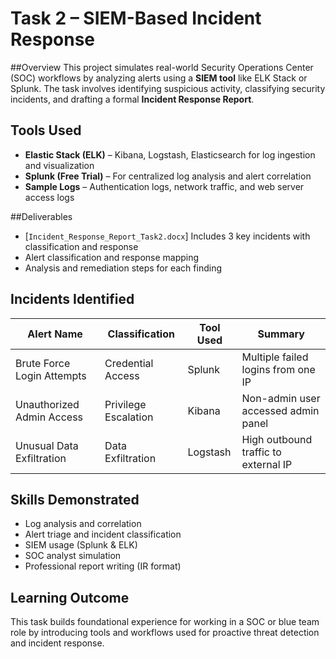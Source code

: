 # Task 2 – SIEM-Based Incident Response

##Overview
This project simulates real-world Security Operations Center (SOC) workflows by analyzing alerts using a **SIEM tool** like ELK Stack or Splunk. The task involves identifying suspicious activity, classifying security incidents, and drafting a formal **Incident Response Report**.

## Tools Used
- **Elastic Stack (ELK)** – Kibana, Logstash, Elasticsearch for log ingestion and visualization  
- **Splunk (Free Trial)** – For centralized log analysis and alert correlation  
- **Sample Logs** – Authentication logs, network traffic, and web server access logs

##Deliverables
- [`Incident_Response_Report_Task2.docx`] Includes 3 key incidents with classification and response
- Alert classification and response mapping
- Analysis and remediation steps for each finding

## Incidents Identified

| Alert Name                        | Classification       | Tool Used | Summary |
|----------------------------------|----------------------|-----------|---------|
| Brute Force Login Attempts       | Credential Access    | Splunk    | Multiple failed logins from one IP |
| Unauthorized Admin Access        | Privilege Escalation | Kibana    | Non-admin user accessed admin panel |
| Unusual Data Exfiltration        | Data Exfiltration    | Logstash  | High outbound traffic to external IP |

## Skills Demonstrated
-  Log analysis and correlation  
-  Alert triage and incident classification  
-  SIEM usage (Splunk & ELK)  
-  SOC analyst simulation  
-  Professional report writing (IR format)

## Learning Outcome
This task builds foundational experience for working in a SOC or blue team role by introducing tools and workflows used for proactive threat detection and incident response.
